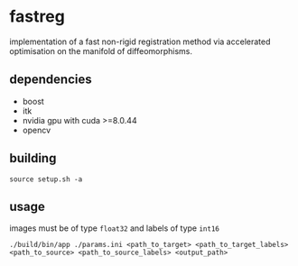 fastreg
============
implementation of a fast non-rigid registration method via accelerated optimisation on the manifold of diffeomorphisms.


dependencies
-----------
* boost
* itk
* nvidia gpu with cuda >=8.0.44
* opencv

building
-----------
```
source setup.sh -a
```

usage
-----------
images must be of type `float32` and labels of type `int16`

```
./build/bin/app ./params.ini <path_to_target> <path_to_target_labels> <path_to_source> <path_to_source_labels> <output_path>
```


